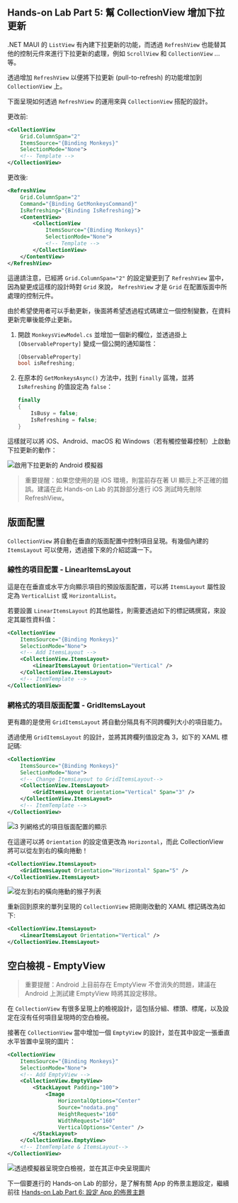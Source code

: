 ## Hands-on Lab Part 5: 幫 CollectionView 增加下拉更新

.NET MAUI 的 `ListView` 有內建下拉更新的功能，而透過 `RefreshView` 也能替其他的控制元件來進行下拉更新的處理，例如 `ScrollView` 和 `CollectionView` ...等。

透過增加 `RefreshView` 以便將下拉更新 (pull-to-refresh) 的功能增加到 `CollectionView` 上。

下面呈現如何透過 `RefreshView` 的運用來與 `CollectionView` 搭配的設計。 

更改前:

```xml
<CollectionView
    Grid.ColumnSpan="2"
    ItemsSource="{Binding Monkeys}"
    SelectionMode="None">
    <!-- Template -->
</CollectionView>
```

更改後:

```xml
<RefreshView
    Grid.ColumnSpan="2"
    Command="{Binding GetMonkeysCommand}"
    IsRefreshing="{Binding IsRefreshing}">
    <ContentView>
        <CollectionView
            ItemsSource="{Binding Monkeys}"
            SelectionMode="None">
            <!-- Template -->
        </CollectionView>
    </ContentView>
</RefreshView>
```

這邊請注意，已經將 `Grid.ColumnSpan="2"` 的設定變更到了 `RefreshView` 當中，因為變更成這樣的設計時對 `Grid` 來說， `RefreshView` 才是 `Grid` 在配置版面中所處理的控制元件。

由於希望使用者可以手動更新，後面將希望透過程式碼建立一個控制變數，在資料更新完畢後能停止更新。

1. 開啟 `MonkeysViewModel.cs` 並增加一個新的欄位，並透過掛上 `[ObservableProperty]` 變成一個公開的通知屬性：

    ```csharp
    [ObservableProperty]
    bool isRefreshing;
    ```

2. 在原本的 `GetMonkeysAsync()` 方法中，找到 `finally` 區塊，並將 `IsRefreshing` 的值設定為 `false`：

    ```csharp
    finally
    {
        IsBusy = false;
        IsRefreshing = false;
    }
    ```
這樣就可以將 iOS、Android、macOS 和 Windows（若有觸控螢幕控制）上啟動下拉更新的動作：

![啟用下拉更新的 Android 模擬器](../Art/PullToRefresh.PNG)

> 重要提醒：如果您使用的是 iOS 環境，則當前存在著 UI 顯示上不正確的錯誤。建議在此 Hands-on Lab 的其餘部分進行 iOS 測試時先刪除 RefreshView。


## 版面配置

`CollectionView` 將自動在垂直的版面配置中控制項目呈現。有幾個內建的 `ItemsLayout` 可以使用，透過接下來的介紹認識一下。

### 線性的項目配置 - LinearItemsLayout

這是在在垂直或水平方向顯示項目的預設版面配置，可以將 `ItemsLayout` 屬性設定為 `VerticalList` 或 `HorizontalList`。

若要設置 `LinearItemsLayout` 的其他屬性，則需要透過如下的標記碼撰寫，來設定其屬性資料值：

```xml
<CollectionView
    ItemsSource="{Binding Monkeys}"
    SelectionMode="None">
    <!-- Add ItemsLayout -->
    <CollectionView.ItemsLayout>
        <LinearItemsLayout Orientation="Vertical" />
    </CollectionView.ItemsLayout>
    <!-- ItemTemplate -->
</CollectionView>
```

### 網格式的項目版面配置 - GridItemsLayout

更有趣的是使用 `GridItemsLayout` 將自動分隔具有不同跨欄列大小的項目能力。

透過使用 `GridItemsLayout` 的設計，並將其跨欄列值設定為 3，如下的 XAML 標記碼:

```xml
<CollectionView
    ItemsSource="{Binding Monkeys}"
    SelectionMode="None">
    <!-- Change ItemsLayout to GridItemsLayout-->
    <CollectionView.ItemsLayout>
        <GridItemsLayout Orientation="Vertical" Span="3" />
    </CollectionView.ItemsLayout>
    <!-- ItemTemplate -->
</CollectionView>
```

![3 列網格式的項目版面配置的顯示](../Art/GridItemsLayoutVert.png)

在這邊可以將 `Orientation` 的設定值更改為 `Horizontal`，而此 CollectionView 將可以從左到右的橫向捲動！

```xml
<CollectionView.ItemsLayout>
    <GridItemsLayout Orientation="Horizontal" Span="5" />
</CollectionView.ItemsLayout>
```

![從左到右的橫向捲動的猴子列表](../Art/GridItemsLayoutHorizontal.png)

重新回到原來的單列呈現的 `CollectionView` 把剛剛改動的 XAML 標記碼改為如下:

```xml
<CollectionView.ItemsLayout>
    <LinearItemsLayout Orientation="Vertical" />
</CollectionView.ItemsLayout>
```

## 空白檢視 - EmptyView

> 重要提醒：Android 上目前存在 EmptyView 不會消失的問題，建議在 Android 上測試建 EmptyView 時將其設定移除。

在 `CollectionView` 有很多呈現上的檢視設計，這包括分組、標頭、標尾，以及設定在沒有任何項目呈現時的空白檢視。

接著在 `CollectionView` 當中增加一個 `EmptyView` 的設計，並在其中設定一張垂直水平皆置中呈現的圖片：

```xml
<CollectionView
    ItemsSource="{Binding Monkeys}"
    SelectionMode="None">
    <!-- Add EmptyView -->
    <CollectionView.EmptyView>
        <StackLayout Padding="100">
            <Image
                HorizontalOptions="Center"
                Source="nodata.png"
                HeightRequest="160"
                WidthRequest="160"
                VerticalOptions="Center" />
        </StackLayout>
    </CollectionView.EmptyView>
    <!-- ItemTemplate & ItemsLayout-->
</CollectionView>
```

![透過模擬器呈現空白檢視，並在其正中央呈現圖片](../Art/EmptyView.png)

下一個要進行的 Hands-on Lab 的部分，是了解有關 App 的佈景主題設定，繼續前往 [Hands-on Lab Part 6: 設定 App 的佈景主題 ](../Part%206%20-%20AppThemes/README.zh-tw.md)
